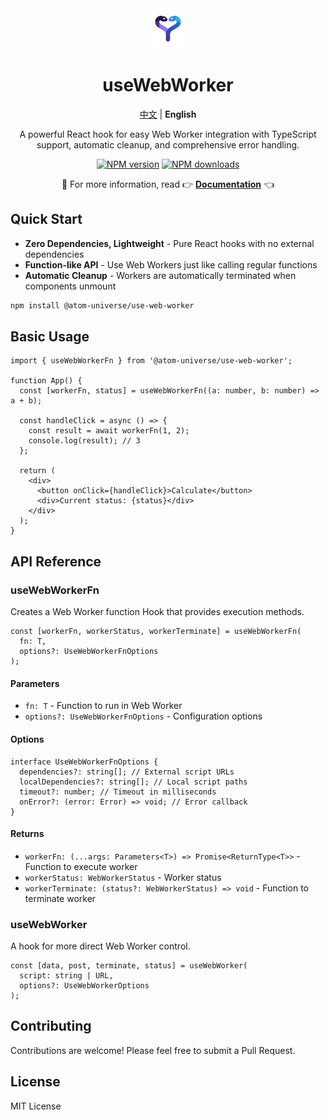 <div align="center">
  <img src="assets/uww_128.svg" alt="useWebWorker Logo" width="64" height="64" />
  <h1>useWebWorker</h1>
  <p>
    <a href="README_CN.md">中文</a> | <strong>English</strong>
  </p>
  <p>A powerful React hook for easy Web Worker integration with TypeScript support, automatic cleanup, and comprehensive error handling.</p>
  
  [![NPM version](https://img.shields.io/npm/v/@atom-universe/use-web-worker.svg?style=flat)](https://npmjs.com/package/@atom-universe/use-web-worker)
  [![NPM downloads](http://img.shields.io/npm/dm/@atom-universe/use-web-worker.svg?style=flat)](https://npmjs.com/package/@atom-universe/use-web-worker)
  
  <p>
    📖 For more information, read 👉
    <strong><a href="https://use-web-worker-docs.vercel.app/">Documentation</a></strong> 👈
  </p>
</div>

## Quick Start

- **Zero Dependencies, Lightweight** - Pure React hooks with no external dependencies
- **Function-like API** - Use Web Workers just like calling regular functions
- **Automatic Cleanup** - Workers are automatically terminated when components unmount

```bash
npm install @atom-universe/use-web-worker
```

## Basic Usage

```tsx
import { useWebWorkerFn } from '@atom-universe/use-web-worker';

function App() {
  const [workerFn, status] = useWebWorkerFn((a: number, b: number) => a + b);

  const handleClick = async () => {
    const result = await workerFn(1, 2);
    console.log(result); // 3
  };

  return (
    <div>
      <button onClick={handleClick}>Calculate</button>
      <div>Current status: {status}</div>
    </div>
  );
}
```

## API Reference

### useWebWorkerFn

Creates a Web Worker function Hook that provides execution methods.

```tsx
const [workerFn, workerStatus, workerTerminate] = useWebWorkerFn(
  fn: T,
  options?: UseWebWorkerFnOptions
);
```

#### Parameters

- `fn: T` - Function to run in Web Worker
- `options?: UseWebWorkerFnOptions` - Configuration options

#### Options

```tsx
interface UseWebWorkerFnOptions {
  dependencies?: string[]; // External script URLs
  localDependencies?: string[]; // Local script paths
  timeout?: number; // Timeout in milliseconds
  onError?: (error: Error) => void; // Error callback
}
```

#### Returns

- `workerFn: (...args: Parameters<T>) => Promise<ReturnType<T>>` - Function to execute worker
- `workerStatus: WebWorkerStatus` - Worker status
- `workerTerminate: (status?: WebWorkerStatus) => void` - Function to terminate worker

### useWebWorker

A hook for more direct Web Worker control.

```tsx
const [data, post, terminate, status] = useWebWorker(
  script: string | URL,
  options?: UseWebWorkerOptions
);
```

## Contributing

Contributions are welcome! Please feel free to submit a Pull Request.

## License

MIT License

